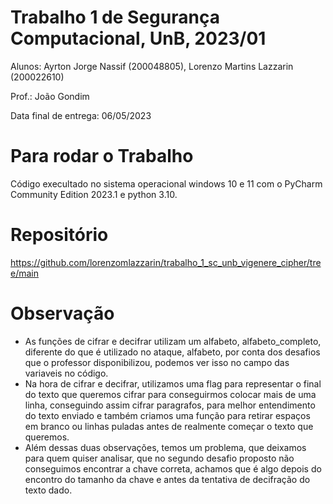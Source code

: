 # Trabalho 1 de Segurança Computacional, UnB, 2023/01

Alunos: Ayrton Jorge Nassif (200048805), Lorenzo Martins Lazzarin (200022610)

Prof.: João Gondim

Data final de entrega: 06/05/2023


# Para rodar o Trabalho

Código execultado no sistema operacional windows 10 e 11 com o PyCharm Community Edition 2023.1 e python 3.10.

# Repositório

https://github.com/lorenzomlazzarin/trabalho_1_sc_unb_vigenere_cipher/tree/main

# Observação

* As funções de cifrar e decifrar utilizam um alfabeto, alfabeto_completo, diferente do que é utilizado no ataque, alfabeto, por conta dos desafios que o professor disponibilizou, podemos ver isso no campo das variaveis no código.
* Na hora de cifrar e decifrar, utilizamos uma flag para representar o final do texto que queremos cifrar para conseguirmos colocar mais de uma linha, conseguindo assim cifrar paragrafos, para melhor entendimento do texto enviado e também criamos uma função para retirar espaços em branco ou linhas puladas antes de realmente começar o texto que queremos.
* Além dessas duas observações, temos um problema, que deixamos para quem quiser analisar, que no segundo desafio proposto não conseguimos encontrar a chave correta, achamos que é algo depois do encontro do tamanho da chave e antes da tentativa de decifração do texto dado.
